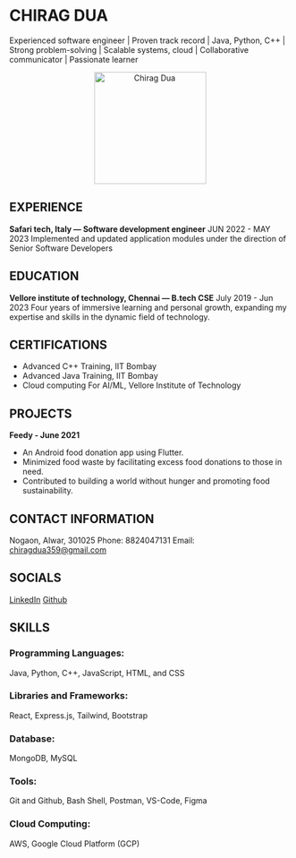 # CHIRAG DUA
Experienced software engineer | Proven track record | Java, Python, C++ | Strong problem-solving | Scalable systems, cloud | Collaborative communicator | Passionate learner

<div align="center">
  <img src="https://example.com/photo.jpg" alt="Chirag Dua" width="200px" height="200px">
</div>

## EXPERIENCE
**Safari tech, Italy — Software development engineer**
JUN 2022 - MAY 2023
Implemented and updated application modules under the direction of Senior Software Developers

## EDUCATION
**Vellore institute of technology, Chennai — B.tech CSE**
July 2019 - Jun 2023
Four years of immersive learning and personal growth, expanding my expertise and skills in the dynamic field of technology.

## CERTIFICATIONS
- Advanced C++ Training, IIT Bombay
- Advanced Java Training, IIT Bombay
- Cloud computing For AI/ML, Vellore Institute of Technology

## PROJECTS



**Feedy - June 2021**
- An Android food donation app using Flutter.
- Minimized food waste by facilitating excess food donations to those in need.
- Contributed to building a world without hunger and promoting food sustainability.

## CONTACT INFORMATION
Nogaon, Alwar, 301025
Phone: 8824047131
Email: chiragdua359@gmail.com

## SOCIALS
[LinkedIn](https://www.linkedin.com/in/yourlinkedinprofile)
[Github](https://github.com/yourgithubprofile)

## SKILLS
### Programming Languages:
Java, Python, C++, JavaScript, HTML, and CSS

### Libraries and Frameworks:
React, Express.js, Tailwind, Bootstrap

### Database:
MongoDB, MySQL

### Tools:
Git and Github, Bash Shell, Postman, VS-Code, Figma

### Cloud Computing:
AWS, Google Cloud Platform (GCP)
